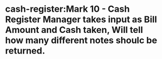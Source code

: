 # cash-register:Mark 10 - Cash Register Manager takes input as Bill Amount and Cash taken, Will tell how many different notes shoulc be returned.
